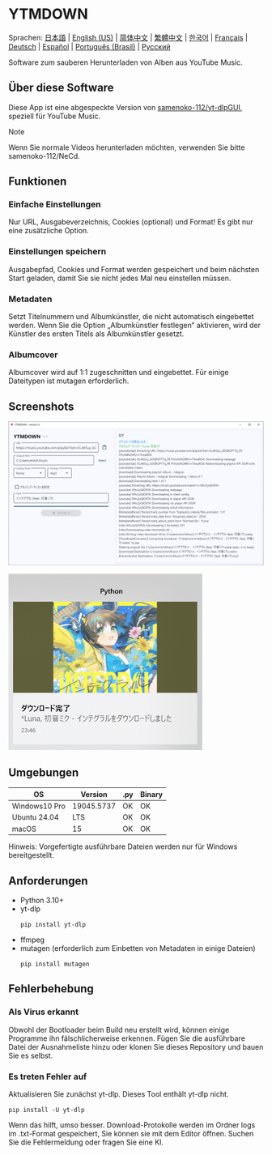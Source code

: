 # YTMDOWN
Sprachen: [日本語](README.ja_jp.md) | [English (US)](README.md) | [简体中文](README.zh_cn.md) | [繁體中文](README.zh_tw.md) | [한국어](README.ko_kr.md) | [Français](README.fr_fr.md) | [Deutsch](README.de_de.md) | [Español](README.es_es.md) | [Português (Brasil)](README.pt_br.md) | [Русский](README.ru_ru.md)

Software zum sauberen Herunterladen von Alben aus YouTube Music.

## Über diese Software
Diese App ist eine abgespeckte Version von [samenoko-112/yt-dlpGUI](https://github.com/samenoko-112/yt-dlpGUI),
speziell für YouTube Music.

> [!NOTE]
> Wenn Sie normale Videos herunterladen möchten, verwenden Sie bitte samenoko-112/NeCd.

## Funktionen
### Einfache Einstellungen
Nur URL, Ausgabeverzeichnis, Cookies (optional) und Format!
Es gibt nur eine zusätzliche Option.

### Einstellungen speichern
Ausgabepfad, Cookies und Format werden gespeichert und beim nächsten Start geladen,
damit Sie sie nicht jedes Mal neu einstellen müssen.

### Metadaten
Setzt Titelnummern und Albumkünstler, die nicht automatisch eingebettet werden.
Wenn Sie die Option „Albumkünstler festlegen“ aktivieren, wird der Künstler des ersten Titels als Albumkünstler gesetzt.

### Albumcover
Albumcover wird auf 1:1 zugeschnitten und eingebettet.
Für einige Dateitypen ist mutagen erforderlich.

## Screenshots
![](img/2025-05-05-23-52-10.png)

![Benachrichtigung](img/2025-05-05-23-52-38.png)

## Umgebungen
| OS | Version | .py | Binary |
| -- | --- | - | - |
| Windows10 Pro | 19045.5737 | OK | OK |
| Ubuntu 24.04 | LTS | OK | OK |
| macOS | 15 | OK | OK |

Hinweis: Vorgefertigte ausführbare Dateien werden nur für Windows bereitgestellt.

## Anforderungen
- Python 3.10+
- yt-dlp
    ```shell
    pip install yt-dlp
    ```
- ffmpeg
- mutagen (erforderlich zum Einbetten von Metadaten in einige Dateien)
    ```shell
    pip install mutagen
    ```

## Fehlerbehebung
### Als Virus erkannt
Obwohl der Bootloader beim Build neu erstellt wird, können einige Programme ihn fälschlicherweise erkennen.
Fügen Sie die ausführbare Datei der Ausnahmeliste hinzu oder klonen Sie dieses Repository und bauen Sie es selbst.

### Es treten Fehler auf
Aktualisieren Sie zunächst yt-dlp. Dieses Tool enthält yt-dlp nicht.
```shell
pip install -U yt-dlp
```
Wenn das hilft, umso besser. Download-Protokolle werden im Ordner logs im .txt-Format gespeichert,
Sie können sie mit dem Editor öffnen. Suchen Sie die Fehlermeldung oder fragen Sie eine KI.


